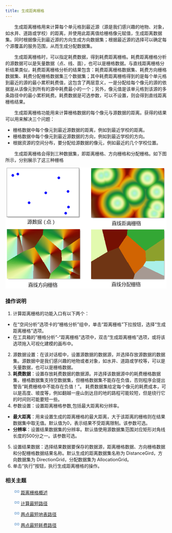 ```yaml
---
title: 生成距离栅格
---
```


　　生成距离栅格用来计算每个单元格到最近源（源是我们感兴趣的地物、对象，如水井、道路或学校）的距离，并使用此距离值给栅格像元赋值，生成距离数据集。同时根据像元到最近源的方向生成方向数据集；根据最近源的选择可以确定每个源覆盖的服务范围，从而生成分配数据集。

　　生成距离栅格时，可以指定耗费数据，得到耗费距离栅格。耗费距离栅格分析的源数据可以是矢量数据（点、线、面），也可以是栅格数据。与直线距离栅格分析结果类似，耗费距离栅格分析的结果包含：耗费距离栅格数据集、耗费方向栅格数据集、耗费分配栅格数据集三个数据集；其中耗费距离栅格得到的是每个单元格到最近的源的最小累积耗费值，这包含了两层意义，一是分配给每个像元的源的依据是从该像元到所有的源中耗费最小的一个；另外，像元值是该单元格到该源的多条路径中的最小累积耗费。耗费数据是可选参数，可以不设置，则会得到直线距离栅格结果。

　　生成距离栅格功能用来计算栅格数据的每个像元与源数据的距离。获得的结果可以用来解决三个问题：

 - 栅格数据中每个像元到最近源数据的距离，例如到最近学校的距离。 
 - 栅格数据中每个像元到最近源数据的方向，例如到最近学校的方向。 
 - 根据资源的空间分布，要分配给源数据的像元，例如最近的几个学校位置。 

　　生成距离栅格会得到三种数据集，即距离栅格、方向栅格和分配栅格。如下图所示，分别展示了这三种栅格

 ![](img/CreateDis.png)  


### 操作说明

1. 计算距离栅格的功能入口有以下两个：
 - 在“空间分析”选项卡的“栅格分析”组中，单击“距离栅格”下拉按钮，选择“生成距离栅格”选项。
  - 在工具箱的“栅格分析”-“距离栅格”选项中，双击“生成距离栅格”选项，或将该选项拖入可视化建模的画布中。

2. 源数据设置：在该对话框中，设置源数据的数据源，并选择存放源数据的数据集。源数据中是我们感兴趣的地物或者对象，如水井、道路或学校等，可以是矢量数据，也可以是栅格数据。 
3. **耗费数据**：设置存放耗费数据的数据源。并选择该数据源中的耗费栅格数据集，栅格数据集支持空数据集，但栅格数据集不能存在负值，否则程序会提出警告“耗费栅格中不能存在负值！”。 耗费数据集给定每个像元的耗费成本，可以是高度、坡度等，例如翻越一座山到达目的地的路程可能较短，但是绕行它的时间则可能要短一些。
4. 参数设置：设置距离栅格参数,包括最大距离和分辨率。 
 - **最大距离**：用来设置生成的距离栅格的最大距离，大于该距离的栅格则在结果数据集中取无值。默认值为0，表示结果不受距离限制。该参数可选。
 - **分辨率**：设置结果数据集的分辨率。默认值使用源数据集范围对应矩形对角线长度的500分之一。该参数可选。

5. 设置结果数据：选择结果数据要保存的数据源，距离栅格数据、方向栅格数据和分配栅格数据结果名称。默认生成的距离数据集名称为 DistanceGird，方向数据集为 DirectionGrid，分配数据集为 AllocationGrid。
6. 单击“执行”按钮，执行生成距离栅格的操作。


### 相关主题  
 
　　![](../img/smalltitle.png) [距离栅格概述](AboutRasterDistance.html)  

　　![](../img/smalltitle.png) [计算最短路径](ShortPath.html) 
   
　　![](../img/smalltitle.png) [两点最短地表路径](TwoPointDis.html) 
   
　　![](../img/smalltitle.png) [两点最短耗费路径](TwoPointCostDis.html)    
 



